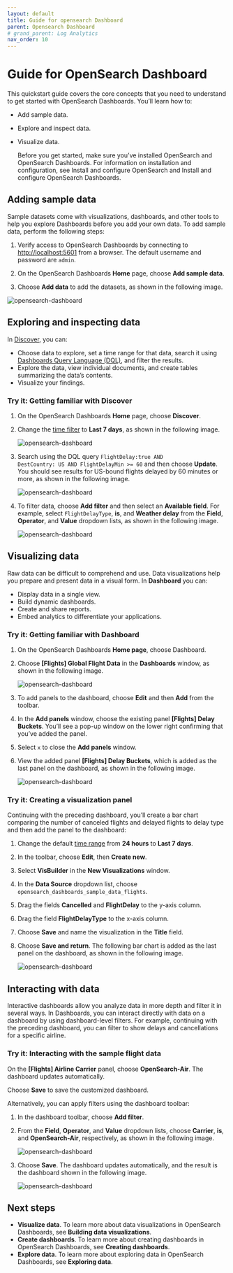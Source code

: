 ```yaml
---
layout: default
title: Guide for opensearch Dashboard
parent: Opensearch Dashboard
# grand_parent: Log Analytics
nav_order: 10
---
```


# Guide for OpenSearch Dashboard

This quickstart guide covers the core concepts that you need to understand to get started with OpenSearch Dashboards. You’ll learn how to:

* Add sample data.
* Explore and inspect data.
* Visualize data.

    Before you get started, make sure you’ve installed OpenSearch and OpenSearch Dashboards. For information on installation and configuration, see Install and configure OpenSearch and Install and configure OpenSearch Dashboards.

## Adding sample data

Sample datasets come with visualizations, dashboards, and other tools to help you explore Dashboards before you add your own data. To add sample data, perform the following steps:

1. Verify access to OpenSearch Dashboards by connecting to [http://localhost:5601](http://localhost:5601) from a browser. The default username and password are <code>admin</code>.

2. On the OpenSearch Dashboards __Home__ page, choose __Add sample data__.

3. Choose __Add data__ to add the datasets, as shown in the following image.

![opensearch-dashboard]({{site.baseurl}}/images/opensearch-dashboard/add-sample-data.png)

## Exploring and inspecting data

In [Discover](https://opensearch.org/docs/latest/dashboards/discover/index-discover/), you can:

* Choose data to explore, set a time range for that data, search it using [Dashboards Query Language (DQL)](https://opensearch.org/docs/latest/dashboards/discover/dql/), and filter the results.
* Explore the data, view individual documents, and create tables summarizing the data’s contents.
* Visualize your findings.

### Try it: Getting familiar with Discover

1. On the OpenSearch Dashboards __Home__ page, choose __Discover__.

2. Change the [time filter](https://opensearch.org/docs/latest/dashboards/discover/time-filter/) to __Last 7 days__, as shown in the following image.

    ![opensearch-dashboard]({{site.baseurl}}/images/opensearch-dashboard/last-7--days.png)

3. Search using the DQL query <code>FlightDelay:true AND DestCountry: US AND FlightDelayMin >= 60</code> and then choose __Update__. You should see results for US-bound flights delayed by 60    minutes or more, as shown in the following image.

    ![opensearch-dashboard]({{site.baseurl}}/images/opensearch-dashboard/dql-search-field.png)

4. To filter data, choose __Add filter__ and then select an __Available field__. For example, select <code>FlightDelayType</code>, __is__, and __Weather delay__ from the __Field__, __Operator__, and __Value__ dropdown lists, as shown in the following image.

    ![opensearch-dashboard]({{site.baseurl}}/images/opensearch-dashboard/filter-data-discover.png)

## Visualizing data

Raw data can be difficult to comprehend and use. Data visualizations help you prepare and present data in a visual form. In __Dashboard__ you can:

* Display data in a single view.
* Build dynamic dashboards.
* Create and share reports.
* Embed analytics to differentiate your applications.

### Try it: Getting familiar with Dashboard

1. On the OpenSearch Dashboards __Home page__, choose Dashboard.

2. Choose __[Flights] Global Flight Data__ in the __Dashboards__ window, as shown in the following image.

    ![opensearch-dashboard]({{site.baseurl}}/images/opensearch-dashboard/dashboard-flight-quickstart.png)

3. To add panels to the dashboard, choose __Edit__ and then __Add__ from the toolbar.

4. In the __Add panels__ window, choose the existing panel __[Flights] Delay Buckets__. You’ll see a pop-up window on the lower right confirming that you’ve added the panel.

5. Select <code>x</code> to close the __Add panels__ window.

6. View the added panel __[Flights] Delay Buckets__, which is added as the last panel on the dashboard, as shown in the following image.

    ![opensearch-dashboard]({{site.baseurl}}/images/opensearch-dashboard/add-panel.png)

### Try it: Creating a visualization panel

Continuing with the preceding dashboard, you’ll create a bar chart comparing the number of canceled flights and delayed flights to delay type and then add the panel to the dashboard:

1. Change the default [time range](https://opensearch.org/docs/latest/dashboards/discover/time-filter/) from __24 hours__ to __Last 7 days__.
2. In the toolbar, choose __Edit__, then __Create new__.
3. Select __VisBuilder__ in the __New Visualizations__ window.
4. In the __Data Source__ dropdown list, choose <code>opensearch_dashboards_sample_data_flights</code>.
5. Drag the fields __Cancelled__ and __FlightDelay__ to the y-axis column.
6. Drag the field __FlightDelayType__ to the x-axis column.
7. Choose __Save__ and name the visualization in the __Title__ field.
8. Choose __Save and return__. The following bar chart is added as the last panel on the dashboard, as shown in the following image.

    ![opensearch-dashboard]({{site.baseurl}}/images/opensearch-dashboard/viz-panel-quickstart.png)

## Interacting with data

Interactive dashboards allow you analyze data in more depth and filter it in several ways. In Dashboards, you can interact directly with data on a dashboard by using dashboard-level filters. For example, continuing with the preceding dashboard, you can filter to show delays and cancellations for a specific airline.

### Try it: Interacting with the sample flight data

On the __[Flights] Airline Carrier__ panel, choose __OpenSearch-Air__. The dashboard updates automatically.

Choose __Save__ to save the customized dashboard.

Alternatively, you can apply filters using the dashboard toolbar:

1. In the dashboard toolbar, choose __Add filter__.

2. From the __Field__, __Operator__, and __Value__ dropdown lists, choose __Carrier__, __is__, and __OpenSearch-Air__, respectively, as shown in the following image.

    ![opensearch-dashboard]({{site.baseurl}}/images/opensearch-dashboard/edit-filter.png)

3. Choose __Save__. The dashboard updates automatically, and the result is the dashboard shown in the following image.

    ![opensearch-dashboard]({{site.baseurl}}/images/opensearch-dashboard/interact-filter-dashboard.png)

## Next steps

* __Visualize data__. To learn more about data visualizations in OpenSearch Dashboards, see __Building data visualizations__.
* __Create dashboards__. To learn more about creating dashboards in OpenSearch Dashboards, see __Creating dashboards__.
* __Explore data__. To learn more about exploring data in OpenSearch Dashboards, see __Exploring data__.




